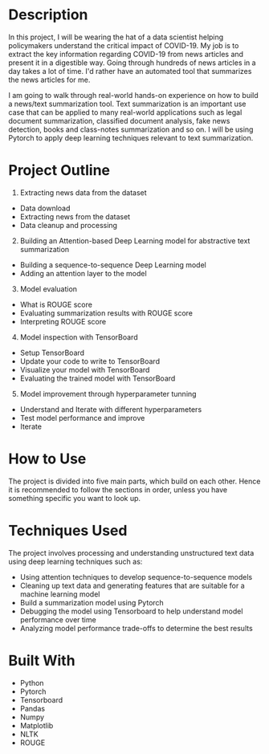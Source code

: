 # Description

In this project, I will be wearing the hat of a data scientist helping policymakers understand the critical impact of COVID-19. My job is to extract the key information regarding COVID-19 from news articles and present it in a digestible way. Going through hundreds of news articles in a day takes a lot of time. I'd rather have an automated tool that summarizes the news articles for me.

I am going to walk through real-world hands-on experience on how to build a news/text summarization tool. Text summarization is an important use case that can be applied to many real-world applications such as legal document summarization, classified document analysis, fake news detection, books and class-notes summarization and so on. I will be using Pytorch to apply deep learning techniques relevant to text summarization.

# Project Outline

1. Extracting news data from the dataset

- Data download
- Extracting news from the dataset
- Data cleanup and processing

2. Building an Attention-based Deep Learning model for abstractive text summarization

- Building a sequence-to-sequence Deep Learning model
- Adding an attention layer to the model

3. Model evaluation

- What is ROUGE score
- Evaluating summarization results with ROUGE score
- Interpreting ROUGE score

4. Model inspection with TensorBoard

- Setup TensorBoard
- Update your code to write to TensorBoard
- Visualize your model with TensorBoard
- Evaluating the trained model with TensorBoard

5. Model improvement through hyperparameter tunning

- Understand and Iterate with different hyperparameters
- Test model performance and improve
- Iterate

# How to Use

The project is divided into five main parts, which build on each other. Hence it is recommended to follow the sections in order, unless you have something specific you want to look up.

# Techniques Used

The project involves processing and understanding unstructured text data using deep learning techniques such as:

- Using attention techniques to develop sequence-to-sequence models
- Cleaning up text data and generating features that are suitable for a machine learning model
- Build a summarization model using Pytorch
- Debugging the model using Tensorboard to help understand model performance over time
- Analyzing model performance trade-offs to determine the best results

# Built With

- Python
- Pytorch
- Tensorboard
- Pandas
- Numpy
- Matplotlib
- NLTK
- ROUGE

